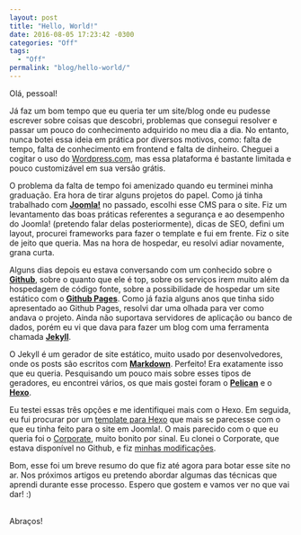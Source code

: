 ```yaml
---
layout: post
title: "Hello, World!"
date: 2016-08-05 17:23:42 -0300
categories: "Off"
tags:
  - "Off"
permalink: "blog/hello-world/"
---
```


Olá, pessoal!

Já faz um bom tempo que eu queria ter um site/blog onde eu pudesse escrever sobre coisas que descobri, problemas que consegui resolver e passar um pouco do conhecimento adquirido no meu dia a dia. No entanto, nunca botei essa ideia em prática por diversos motivos, como: falta de tempo, falta de conhecimento em frontend e falta de dinheiro. Cheguei a cogitar o uso do [Wordpress.com](https://br.wordpress.com/), mas essa plataforma é bastante limitada e pouco customizável em sua versão grátis.

O problema da falta de tempo foi amenizado quando eu terminei minha graduação. Era hora de tirar alguns projetos do papel. Como já tinha trabalhado com [**Joomla!**](https://www.joomla.org/) no passado, escolhi esse CMS para o site. Fiz um levantamento das boas práticas referentes a segurança e ao desempenho do Joomla! (pretendo falar delas posteriormente), dicas de SEO, defini um layout, procurei frameworks para fazer o template e fui em frente. Fiz o site de jeito que queria. Mas na hora de hospedar, eu resolvi adiar novamente, grana curta.

Alguns dias depois eu estava conversando com um conhecido sobre o [**Github**](https://github.com/), sobre o quanto que ele é top, sobre os serviços irem muito além da hospedagem de código fonte, sobre a possibilidade de hospedar um site estático com o [**Github Pages**](https://pages.github.com/). Como já fazia alguns anos que tinha sido apresentado ao Github Pages, resolvi dar uma olhada para ver como andava o projeto. Ainda não suportava servidores de aplicação ou banco de dados, porém eu vi que dava para fazer um blog com uma ferramenta chamada [**Jekyll**](https://jekyllrb.com/).

O Jekyll é um gerador de site estático, muito usado por desenvolvedores, onde os posts são escritos com [**Markdown**](https://daringfireball.net/projects/markdown/). Perfeito! Era exatamente isso que eu queria. Pesquisando um pouco mais sobre esses tipos de geradores, eu encontrei vários, os que mais gostei foram o [**Pelican**](https://github.com/getpelican/) e o [**Hexo**](https://hexo.io/).

Eu testei essas três opções e me identifiquei mais com o Hexo. Em seguida, eu fui procurar por um [template para Hexo](https://hexo.io/themes/) que mais se parecesse com o que eu tinha feito para o site em Joomla!. O mais parecido com o que eu queria foi o [Corporate](https://github.com/ptsteadman/hexo-theme-corporate/), muito bonito por sinal. Eu clonei o Corporate, que estava disponível no Github, e fiz [minhas modificações](https://github.com/ramonsantos/ruby-tuesday-theme/).

Bom, esse foi um breve resumo do que fiz até agora para botar esse site no ar. Nos próximos artigos eu pretendo abordar algumas das técnicas que aprendi durante esse processo. Espero que gostem e vamos ver no que vai dar! :)

<br>
Abraços!
